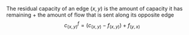 The residual capacity of an edge $(x,y)$ is the amount of capacity it has remaining $+$ the amount of flow that is sent along its opposite edge
$$c_{(x,y)}^f = (c_{(x,y)} - f_{(x,y)}) + f_{(y,x)}$$
